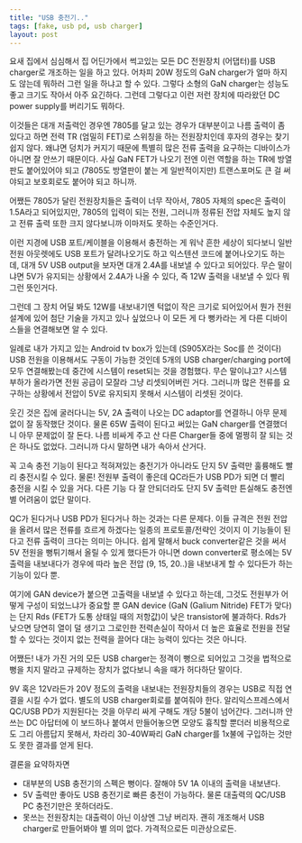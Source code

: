 ```yaml
---
title: "USB 충전기.."
tags: [fake, usb pd, usb charger]
layout: post
---
```


요새 집에서 심심해서 집 어딘가에서 썩고있는 모든 DC 전원장치 (어댑터)를 USB charger로 개조하는 일을 하고 있다. 어차피 20W 정도의 GaN charger가 얼마 하지도 않는데 뭐하러 그런 일을 하냐고 할 수 있다. 그렇다 소형의 GaN charger는 성능도 좋고 크기도 작아서 아주 요긴하다. 그런데 그렇다고 이런 저런 장치에 따라왔던 DC power supply를 버리기도 뭐하다. 

이것들은 대개 저출력인 경우엔 7805를 달고 있는 경우가 대부분이고 나름 출력이 좀 있다고 하면 전력 TR (엄밀히 FET)로 스위칭을 하는 전원장치인데 후자의 경우는 찾기 쉽지 않다. 왜냐면 덩치가 커지기 때문에 특별히 많은 전류 출력을 요구하는 디바이스가 아니면 잘 안쓰기 때문이다. 사실 GaN FET가 나오기 전엔 이런 역할을 하는 TR에 방열판도 붙어있어야 되고 (7805도 방열판이 붙는 게 일반적이지만) 트랜스포머도 큰 걸 써야되고 보호회로도 붙어야 되고 하니까.

어쨌든 7805가 달린 전원장치들은 출력이 너무 작아서, 7805 자체의 spec은 출력이 1.5A라고 되어있지만, 7805의 입력이 되는 전원, 그러니까 정류된 전압 자체도 높지 않고 전류 출력 또한 크지 않다보니까 이마저도 못하는 수준인거다. 

이런 지경에 USB 포트/케이블을 이용해서 충전하는 게 워낙 흔한 세상이 되다보니 일반 전원 아웃렛에도 USB 포트가 달려나오기도 하고 익스텐션 코드에 붙어나오기도 하는데, 대개 5V USB output을 보자면 대개 2.4A를 내보낼 수 있다고 되어있다. 무슨 말이냐면 5V가 유지되는 상황에서 2.4A가 나올 수 있다, 즉 12W 출력을 내보낼 수 있다 뭐 그런 뜻인거다. 

그런데 그 장치 어딜 봐도 12W를 내보내기엔 턱없이 작은 크기로 되어있어서 뭔가 전원 설계에 있어 첨단 기술을 가지고 있나 싶었으나 이 모든 게 다 뻥카라는 게 다른 디바이스들을 연결해보면 알 수 있다. 

일례로 내가 가지고 있는 Android tv box가 있는데 (S905X라는 Soc를 쓴 것이다) USB 전원을 이용해서도 구동이 가능한 것인데 5개의 USB charger/charging port에 모두 연결해봤는데 중간에 시스템이 reset되는 것을 경험했다. 무슨 말이냐고? 시스템 부하가 올라가면 전원 공급이 모잘라 그냥 리셋되어버린 거다. 그러니까 많은 전류를 요구하는 상황에서 전압이 5V로 유지되지 못해서 시스템이 리셋된 것이다. 

웃긴 것은 집에 굴러다니는 5V, 2A 출력이 나오는 DC adaptor를 연결하니 아무 문제없이 잘 동작했단 것이다. 물론 65W 출력이 된다고 써있는 GaN charger를 연결했더니 아무 문제없이 잘 돈다. 나름 비싸게 주고 산 다른 Charger들 중에 멀쩡히 잘 되는 것은 하나도 없었다. 그러니까 다시 말하면 내가 속아서 산거다. 

꼭 고속 충전 기능이 된다고 적혀져있는 충전기가 아니라도 단지 5V 출력만 훌륭해도 빨리 충전시킬 수 있다. 물론! 전원부 출력이 좋은데 QC라든가 USB PD가 되면 더 빨리 충전을 시킬 수 있을 거다. 다른 기능 다 잘 안되더라도 단지 5V 출력만 튼실해도 충전엔 별 어려움이 없단 말이다.

QC가 된다거나 USB PD가 된다거나 하는 것과는 다른 문제다. 이들 규격은 전원 전압을 올려서 많은 전류를 흐르게 하겠다는 일종의 프로토콜/전략인 것이지 이 기능들이 된다고 전류 출력이 크다는 의미는 아니다. 쉽게 말해서 buck converter같은 것을 써서 5V 전원을 뻥튀기해서 올릴 수 있게 했다든가 아니면 down converter로 평소에는 5V 출력을 내보내다가 경우에 따라 높은 전압 (9, 15, 20..)을 내보내게 할 수 있다든가 하는 기능이 있다 뿐. 

여기에 GAN device가 붙으면 고출력을 내보낼 수 있다고 하는데, 그것도 전원부가 어떻게 구성이 되었느냐가 중요할 뿐 GAN device (GaN (Galium Nitride) FET가 맞다)는 단지 Rds (FET가 도통 상태일 때의 저항값)이 낮은 transistor에 불과하다. Rds가 낮으면 당연히 열이 덜 생기고 그로인한 전력손실이 작아서 더 높은 효율로 전원을 전달할 수 있다는 것이지 없는 전력을 끌어다 대는 능력이 있다는 것은 아니다.

어쨌든! 내가 가진 거의 모든 USB charger는 정격이 뻥으로 되어있고 그것을 법적으로 뻥을 치지 말라고 규제하는 장치가 없다보니 속을 때가 허다하단 말이다.

9V 혹은 12V라든가 20V 정도의 출력을 내보내는 전원장치들의 경우는 USB로 직접 연결을 시킬 수가 없다. 별도의 USB charger회로를 붙여줘야 한다. 알리익스프레스에서 QC/USB PD가 지원된다는 것을 아무리 싸게 구해도 개당 5불이 넘어간다. 그러니까 안 쓰는 DC 아답터에 이 보드하나 붙여서 만들어놓으면 모양도 흉칙할 뿐더러 비용적으로도 그리 아름답지 못해서, 차라리 30-40W짜리 GaN charger를 1x불에 구입하는 것만도 못한 결과를 얻게 된다.

결론을 요약하자면
- 대부분의 USB 충전기의 스펙은 뻥이다. 잘해야 5V 1A 이내의 출력을 내보낸다.
- 5V 출력만 좋아도 USB 충전기로 빠른 충전이 가능하다. 물론 대출력의 QC/USB PC 충전기만은 못하더라도.
- 못쓰는 전원장치는 대출력이 아닌 이상엔 그냥 버리자. 괜히 개조해서 USB charger로 만들어봐야 별 의미 없다. 가격적으로든 미관상으로든.

